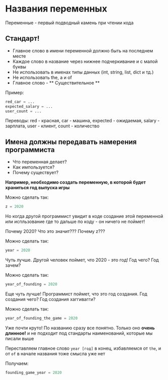 # Названия переменных

Переменные - первый подводный камень при чтении кода

## Стандарт!
- Главное слово в имени переменной должно быть на последнем месте
- Каждое слово в название через нижнее подчеркивание и с малой буквы
- Не использовать в именах типы данных (int, string, list, dict и тд.)
- Не использовать the, a и of
- Главное слово - ** Существительное **

Пример:
```python
red_car = ...
expected_salary = ...
user_count = ...
```

Переводы:
red - красная,
car - машина,
expected - ожидаемая,
salary - зарплата,
user - клиент,
count - количество


## Имена должны передавать намерения программиста
- Что переменная делает?
- Как импользуется?
- Почему существует?

**Например, необходимо создать переменную, в которой будет храниться год выпуска игры** 

Можно сделать так:
```python
z = 2020
```
Но когда другой программист увидит в коде создание этой переменной или испльзование где то дальше по коду - он ничего не поймет!

Почему 2020? Что это значит??? Почему z???

Можно сделать так:
```python
year = 2020
```
Чуть лучше. Другой человек поймет, что 2020 - это год! Год чего? Год зачем?

Можно сделать так:
```python
year_of_founding = 2020
```
Еще чуть лучше! Программист поймет, что это год создания. Год создания чего? Год создания хаггивагги?


Можно сделать так:
```python
year_of_founding_the_game = 2020
```
Уже почти круто! По названию сразу все понятно. Только оно **очень длинное!** и не подходит под стандарты наименований, которые мы писали выше

Переставляем главное слово `year [год]` в конец, избавляемся от `the`, и от `of` в начале названия тоже смысла уже нет

Получаем:
```python
founding_game_year = 2020
```
